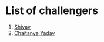# List of challengers
1. [Shivay](https://github.com/shivaylamba)
2. [Chaitanya Yadav](https://github.com/cy2000yadav)